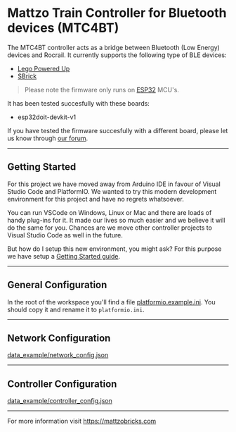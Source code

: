 # Mattzo Train Controller for Bluetooth devices (MTC4BT)


The MTC4BT controller acts as a bridge between Bluetooth (Low Energy) devices and Rocrail. It currently supports the following type of BLE devices:
- [Lego Powered Up](https://www.lego.com/nl-nl/product/hub-88009)
- [SBrick](https://sbrick.com/)

> Please note the firmware only runs on [ESP32](https://www.espressif.com/en/products/socs/esp32) MCU's. 

It has been tested succesfully with these boards:
- esp32doit-devkit-v1

If you have tested the firmware succesfully with a different board, please let us know through [our forum](https://mattzobricks.com/forums/forum/mattzobricks-forum).

---
Getting Started
---
For this project we have moved away from Arduino IDE in favour of Visual Studio Code and PlatformIO. We wanted to try this modern development environment for this project and have no regrets whatsoever. 

You can run VSCode on Windows, Linux or Mac and there are loads of handy plug-ins for it. It made our lives so much easier and we believe it will do the same for you. Chances are we move other controller projects to Visual Studio Code as well in the future.

But how do I setup this new environment, you might ask?
For this purpose we have setup a [Getting Started guide](docs/README.md).

---
General Configuration
---
In the root of the workspace you'll find a file [platformio.example.ini](platformio.example.ini). You should copy it and rename it to `platformio.ini`. 

---
Network Configuration
---
[data_example/network_config.json](data_example/network_config.json)

---
Controller Configuration
---
[data_example/controller_config.json](data_example/controller_config.json)

---
For more information visit https://mattzobricks.com